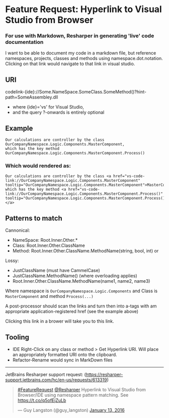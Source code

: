 # Feature Request: Hyperlink to Visual Studio from Browser
### For use with Markdown, Resharper in generating 'live' code documentation

I want to be able to document my code in a markdown file, but reference namespaces, projects, classes and methods using namespace.dot.notation. 
Clicking on that link would navigate to that link in visual studio.

## URI

codelink-{ide}://Some.NameSpace.SomeClass.SomeMethod()?hint-path=SomeAssembley.dll
- where {ide}='vs' for Visual Studio,
- and the query ?-onwards is entirely optional

## Example
```
Our calculations are controller by the class OurCompanyNamespace.Logic.Components.MasterComponent,
which has the key method OurCompanyNamespace.Logic.Components.MasterComponent.Process()  
```
### Which would rendered as:
```
Our calculations are controller by the class <a href="vs-code-link://OurCompanyNamespace.Logic.Components.MasterComponent" tooltip="OurCompanyNamespace.Logic.Components.MasterComponent">MasterComponent</a>,
which has the key method <a href="vs-code-link://OurCompanyNamespace.Logic.Components.MasterComponent.Process()" tooltip="OurCompanyNamespace.Logic.Components.MasterComponent.Process()">MasterComponent.Process(...)</a>
```
## Patterns to match

Cannonical:
- NameSpace: Root.Inner.Other.*
- Class: Root.Inner.Other.ClassName
- Method: Root.Inner.Other.ClassName.MethodName(string, bool, int) or

Lossy:
- JustClassName (must have CammelCase)
- JustClassName.MethodName() (where overloading applies)
- Root.Inner.Other.ClassName.MethodName(name1, name2, name3)


Where namespace is ```OurCompanyNamespace.Logic.Components``` and Class is ```MasterComponent``` and method ```Process(...)```

A post-processor should scan the links and turn then into a-tags with am appropriate application-registered href (see the example above)

Clicking this link in a brower will take you to this link.

## Tooling
- IDE Right-Click on any class or method > Get Hyperlink URI. Will place an appropriately formatted URI onto the clipboard.
- Refactor-Rename would sync in MarkDown files 

---------------------------------
JetBrains Resharper support request: (https://resharper-support.jetbrains.com/hc/en-us/requests/613319)

<blockquote class="twitter-tweet" lang="en"><p lang="en" dir="ltr"><a href="https://twitter.com/hashtag/FeatureRequest?src=hash">#FeatureRequest</a> <a href="https://twitter.com/resharper">@Resharper</a> Hyperlink to Visual Studio from Browser/IDE using namespace pattern matching. See <a href="https://t.co/q5ofEjZuLb">https://t.co/q5ofEjZuLb</a></p>&mdash; Guy Langston (@guy_langston) <a href="https://twitter.com/guy_langston/status/687316620180635648">January 13, 2016</a></blockquote>
<script async src="//platform.twitter.com/widgets.js" charset="utf-8"></script>

